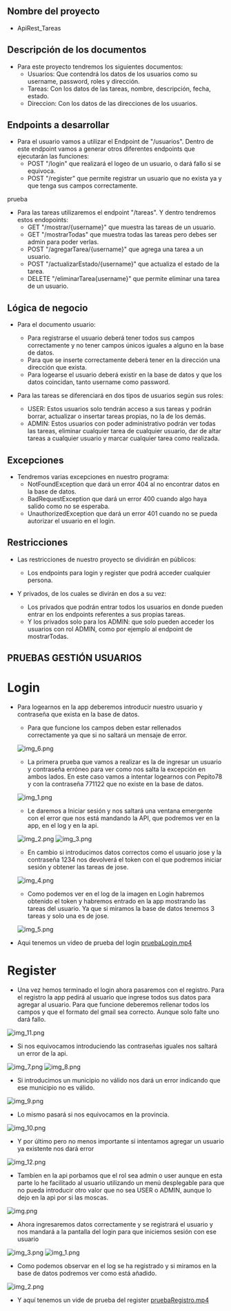 ## Nombre del proyecto

- ApiRest_Tareas

## Descripción de los documentos

- Para este proyecto tendremos los siguientes documentos:
  - Usuarios: Que contendrá los datos de los usuarios como su username, password, roles y dirección.
  - Tareas: Con los datos de las tareas, nombre, descripción, fecha, estado.
  - Direccion: Con los datos de las direcciones de los usuarios.

## Endpoints a desarrollar

- Para el usuario vamos a utilizar el Endpoint de "/usuarios". Dentro de este endpoint vamos a generar otros diferentes endpoints que ejecutarán las funciones:
  - POST "/login" que realizará el logeo de un usuario, o dará fallo si se equivoca.
  - POST "/register" que permite registrar un usuario que no exista ya y que tenga sus campos correctamente.

 prueba
- Para las tareas utilizaremos el endpoint "/tareas". Y dentro tendremos estos endopoints:
  - GET "/mostrar/{username}" que muestra las tareas de un usuario.
  - GET "/mostrarTodas" que muestra todas las tareas pero debes ser admin para poder verlas.
  - POST "/agregarTarea/{username}" que agrega una tarea a un usuario.
  - POST "/actualizarEstado/{username}" que actualiza el estado de la tarea.
  - DELETE "/eliminarTarea{username}" que permite eliminar una tarea de un usuario.

## Lógica de negocio

- Para el documento usuario:
  - Para registrarse el usuario deberá tener todos sus campos correctamente y no tener campos únicos iguales a alguno en la base de datos.
  - Para que se inserte correctamente deberá tener en la dirección una dirección que exista.
  - Para logearse el usuario deberá existir en la base de datos y que los datos coincidan, tanto username como password.


- Para las tareas se diferenciará en dos tipos de usuarios según sus roles:
  - USER: Estos usuarios solo tendrán acceso a sus tareas y podrán borrar, actualizar o insertar tareas propias, no la de los demás.
  - ADMIN: Estos usuarios con poder administrativo podrán ver todas las tareas, eliminar cualquier tarea de cualquier usuario, dar de altar tareas a cualquier usuario y marcar cualquier tarea como realizada.

## Excepciones

- Tendremos varias excepciones en nuestro programa:
  - NotFoundException que dará un error 404 al no encontrar datos en la base de datos.
  - BadRequestException que dará un error 400 cuando algo haya salido como no se esperaba.
  - UnauthorizedException que dará un error 401 cuando no se pueda autorizar el usuario en el login.

## Restricciones 

- Las restricciones de nuestro proyecto se dividirán en públicos:
  - Los endpoints para login y register que podrá acceder cualquier persona.
  

- Y privados, de los cuales se divirán en dos a su vez:
  - Los privados que podrán entrar todos los usuarios en donde pueden entrar en los endpoints referentes a sus propias tareas.
  - Y los privados solo para los ADMIN: que solo pueden acceder los usuarios con rol ADMIN, como por ejemplo al endpoint de mostrarTodas.

## PRUEBAS GESTIÓN USUARIOS

# Login
- Para logearnos en la app deberemos introducir nuestro usuario y contraseña que exista en la base de datos. 
  - Para que funcione los campos deben estar rellenados correctamente ya que si no saltará un mensaje de error.

  ![img_6.png](src/main/resources/pruebas/img_6.png)


  - La primera prueba que vamos a realizar es la de ingresar un usuario y contraseña erróneo para ver como nos salta la excepción en ambos lados. En este caso vamos a intentar logearnos con Pepito78 y con la contraseña 771122 que no existe en la base de datos.
  
  ![img_1.png](src/main/resources/pruebas/img_1.png)


  - Le daremos a Iniciar sesión y nos saltará una ventana emergente con el error que nos está mandando la API, que podremos ver en la app, en el log y en la api.
  
  ![img_2.png](src/main/resources/pruebas/img_2.png)
  ![img_3.png](src/main/resources/pruebas/img_3.png)


  - En cambio si introducimos datos correctos como el usuario jose y la contraseña 1234 nos devolverá el token con el que podremos iniciar sesión y obtener las tareas de jose.
  
  ![img_4.png](src/main/resources/pruebas/img_4.png)


  - Como podemos ver en el log de la imagen en Login habremos obtenido el token y habremos entrado en la app mostrando las tareas del usuario. Ya que si miramos la base de datos tenemos 3 tareas y solo una es de jose.
  
  ![img_5.png](src/main/resources/pruebas/img_5.png)

- Aqui tenemos un video de prueba del login
[pruebaLogin.mp4](src%2Fmain%2Fresources%2Fpruebas%2FpruebaLogin.mp4)

# Register

- Una vez hemos terminado el login ahora pasaremos con el registro. Para el registro la app pedirá al usuario que ingrese todos sus datos para agregar al usuario. Para que funcione deberemos rellenar todos los campos y que el formato del gmail sea correcto. Aunque solo falte uno dará fallo.

![img_11.png](src/main/resources/pruebas/img_11.png)

  - Si nos equivocamos introduciendo las contraseñas iguales nos saltará un error de la api.

  ![img_7.png](src/main/resources/pruebas/img_7.png)
  ![img_8.png](src/main/resources/pruebas/img_8.png)


  - Si introducimos un municipio no válido nos dará un error indicando que ese municipio no es válido.

  ![img_9.png](src/main/resources/pruebas/img_9.png)


  - Lo mismo pasará si nos equivocamos en la provincia.

  ![img_10.png](src/main/resources/pruebas/img_10.png)


  - Y por último pero no menos importante si intentamos agregar un usuario ya existente nos dará error

  ![img_12.png](src/main/resources/pruebas/img_12.png)


  - Tambíen en la api porbamos que el rol sea admin o user aunque en esta parte lo he facilitado al usuario utilizando un menú desplegable para que no pueda introducir otro valor que no sea USER o ADMIN, aunque lo dejo en la api por si las moscas.

  ![img.png](src/main/resources/pruebas/img13.png)
  
- Ahora ingresaremos datos correctamente y se registrará el usuario y nos mandará a la pantalla del login para que iniciemos sesión con ese usuario

![img_3.png](src/main/resources/pruebas/img_16.png)
![img_1.png](src/main/resources/pruebas/img_14.png)

- Como podemos observar en el log se ha registrado y si miramos en la base de datos podremos ver como está añadido.

![img_2.png](src/main/resources/pruebas/img_15.png)

- Y aquí tenemos un vide de prueba del register
[pruebaRegistro.mp4](src%2Fmain%2Fresources%2Fpruebas%2FpruebaRegistro.mp4)